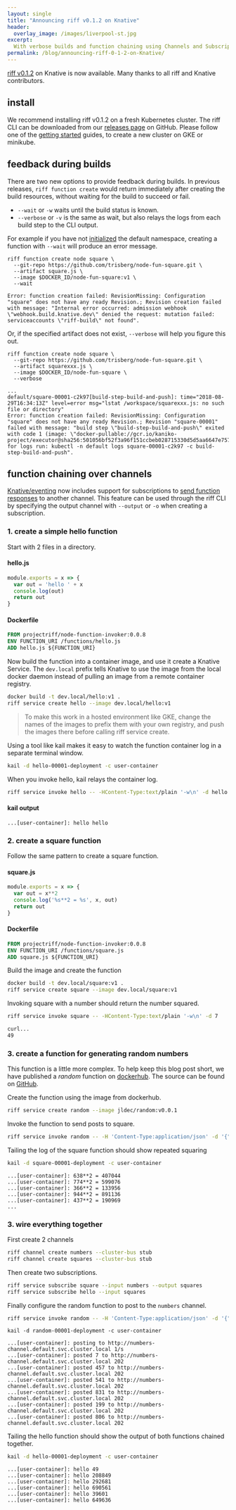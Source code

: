 ```yaml
---
layout: single
title: "Announcing riff v0.1.2 on Knative"
header:
  overlay_image: /images/liverpool-st.jpg
excerpt:
  With verbose builds and function chaining using Channels and Subscriptions    
permalink: /blog/announcing-riff-0-1-2-on-Knative/
---
```


[riff v0.1.2](https://github.com/projectriff/riff/releases/tag/v0.1.2) on Knative is now available. Many thanks to all riff and Knative contributors.

## install
We recommend installing riff v0.1.2 on a fresh Kubernetes cluster. The riff CLI can be downloaded from our [releases page](https://github.com/projectriff/riff/releases) on GitHub. Please follow one of the [getting started](/docs) guides,  to create a new cluster on GKE or minikube.

## feedback during builds
There are two new options to provide feedback during builds. In previous releases, `riff function create` would return immediately after creating the build resources, without waiting for the build to succeed or fail.

- `--wait` or `-w` waits until the build status is known.
- `--verbose` or `-v` is the same as wait, but also relays the logs from each build step to the CLI output.

For example if you have not [initialized](/docs/getting-started-with-knative-riff-on-minikube/#initialize-the-namespace) the default namespace, creating a function with `--wait` will produce an error message.

```
riff function create node square \
  --git-repo https://github.com/trisberg/node-fun-square.git \
  --artifact square.js \
  --image $DOCKER_ID/node-fun-square:v1 \
  --wait
```
```
Error: function creation failed: RevisionMissing: Configuration "square" does not have any ready Revision.; Revision creation failed with message: "Internal error occurred: admission webhook \"webhook.build.knative.dev\" denied the request: mutation failed: serviceaccounts \"riff-build\" not found".
```

Or, if the specified artifact does not exist, `--verbose` will help you figure this out.

```
riff function create node square \
  --git-repo https://github.com/trisberg/node-fun-square.git \
  --artifact squarexxx.js \
  --image $DOCKER_ID/node-fun-square \
  --verbose
```
```
...
default/square-00001-c2k97[build-step-build-and-push]: time="2018-08-29T16:34:13Z" level=error msg="lstat /workspace/squarexxx.js: no such file or directory"
Error: function creation failed: RevisionMissing: Configuration "square" does not have any ready Revision.; Revision "square-00001" failed with message: "build step \"build-step-build-and-push\" exited with code 1 (image: \"docker-pullable://gcr.io/kaniko-project/executor@sha256:501056bf52f3a96f151ccbeb028715330d5d5aa6647e7572ce6c6c55f91ab374\"); for logs run: kubectl -n default logs square-00001-c2k97 -c build-step-build-and-push".
```

## function chaining over channels

[Knative/eventing](https://github.com/knative/eventing) now includes support for subscriptions to [send function responses](https://github.com/knative/eventing/pull/325) to another channel. This feature can be used through the riff CLI by specifying the output channel with `--output` or `-o` when creating a subscription.

### 1. create a simple hello function
Start with 2 files in a directory.

#### hello.js  
```js
module.exports = x => {
  var out = 'hello ' + x
  console.log(out)
  return out
}
```

#### Dockerfile  
```dockerfile
FROM projectriff/node-function-invoker:0.0.8
ENV FUNCTION_URI /functions/hello.js
ADD hello.js ${FUNCTION_URI}
```

Now build the function into a container image, and use it create a Knative Service. The `dev.local` prefix tells Knative to use the image from the local docker daemon instead of pulling an image from a remote container registry.
```sh
docker build -t dev.local/hello:v1 .
riff service create hello --image dev.local/hello:v1
```
> To make this work in a hosted environment like GKE, change the names of the images to prefix them with your own registry, and push the images there before calling riff service create.

Using a tool like kail makes it easy to watch the function container log in a separate terminal window.
```sh
kail -d hello-00001-deployment -c user-container
```

When you invoke hello, kail relays the container log.
```sh
riff service invoke hello -- -HContent-Type:text/plain '-w\n' -d hello
```

#### kail output
```
...[user-container]: hello hello
```

### 2. create a square function
Follow the same pattern to create a square function.

#### square.js  
```js
module.exports = x => {
  var out = x**2
  console.log('%s**2 = %s', x, out)
  return out
}
```

#### Dockerfile  
```dockerfile
FROM projectriff/node-function-invoker:0.0.8
ENV FUNCTION_URI /functions/square.js
ADD square.js ${FUNCTION_URI}
```

Build the image and create the function
```sh
docker build -t dev.local/square:v1 .
riff service create square --image dev.local/square:v1
```

Invoking square with a number should return the number squared.
```sh
riff service invoke square -- -HContent-Type:text/plain '-w\n' -d 7
```
```sh
curl...
49
```

### 3. create a function for generating random numbers
This function is a little more complex. To help keep this blog post short, we have published a _random_ function on [dockerhub](https://hub.docker.com/r/jldec/random/tags/). The source can be found on [GitHub](https://github.com/jldec/random).

Create the function using the image from dockerhub.
```sh
riff service create random --image jldec/random:v0.0.1
```

Invoke the function to send posts to square.
```sh
riff service invoke random -- -H 'Content-Type:application/json' -d '{"url":"http://square.default.svc.cluster.local"}'
```

Tailing the log of the square function should show repeated squaring
```sh
kail -d square-00001-deployment -c user-container
```
```
...[user-container]: 638**2 = 407044
...[user-container]: 774**2 = 599076
...[user-container]: 366**2 = 133956
...[user-container]: 944**2 = 891136
...[user-container]: 437**2 = 190969
...
```

### 3. wire everything together

First create 2 channels
```sh
riff channel create numbers --cluster-bus stub
riff channel create squares --cluster-bus stub
```

Then create two subscriptions.
```sh
riff service subscribe square --input numbers --output squares
riff service subscribe hello --input squares
```

Finally configure the random function to post to the `numbers` channel.
```sh
riff service invoke random -- -H 'Content-Type:application/json' -d '{"url":"http://numbers-channel.default.svc.cluster.local"}'
```
```
kail -d random-00001-deployment -c user-container
```
```
...[user-container]: posting to http://numbers-channel.default.svc.cluster.local 1/s
...[user-container]: posted 7 to http://numbers-channel.default.svc.cluster.local 202
...[user-container]: posted 457 to http://numbers-channel.default.svc.cluster.local 202
...[user-container]: posted 541 to http://numbers-channel.default.svc.cluster.local 202
...[user-container]: posted 831 to http://numbers-channel.default.svc.cluster.local 202
...[user-container]: posted 199 to http://numbers-channel.default.svc.cluster.local 202
...[user-container]: posted 806 to http://numbers-channel.default.svc.cluster.local 202
```

Tailing the hello function should show the output of both functions chained together.
```sh
kail -d hello-00001-deployment -c user-container
```
```
...[user-container]: hello 49
...[user-container]: hello 208849
...[user-container]: hello 292681
...[user-container]: hello 690561
...[user-container]: hello 39601
...[user-container]: hello 649636
```
